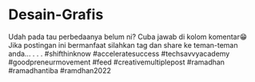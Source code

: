 # Desain-Grafis
Udah pada tau perbedaanya belum ni?
Cuba jawab di kolom komentar😁
Jika postingan ini bermanfaat silahkan tag dan share ke teman-teman anda...
.
.
.
#shifthinknow
#acceleratesuccess
#techsavvyacademy
#goodpreneurmovement
#feed #creativemultiplepost #ramadhan #ramadhantiba #ramdhan2022

